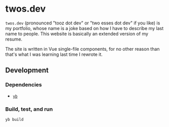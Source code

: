 # twos.dev
`twos.dev` (pronounced "tooz dot dev" or "two esses dot dev" if you like) is my portfolio, whose name is a joke based on
how I have to describe my last name to people. This website is basically an extended version of my resume.

The site is written in Vue single-file components, for no other reason than that's what I was learning last time I
rewrote it.

## Development

### Dependencies
- [`yb`][yb]

[yb]: https://github.com/yourbase/yb

### Build, test, and run

```
yb build
```
